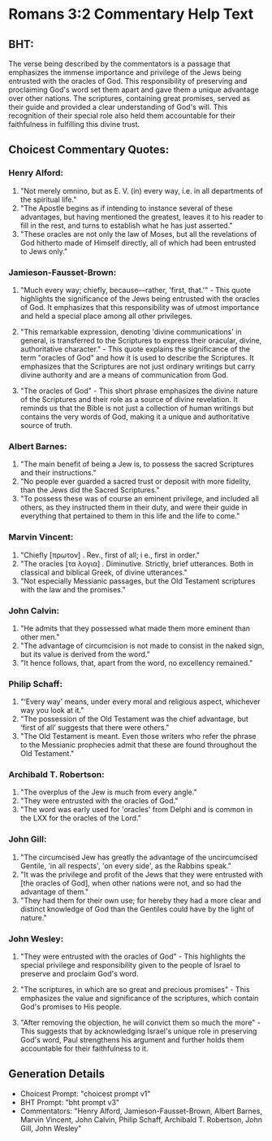 # Romans 3:2 Commentary Help Text

## BHT:
The verse being described by the commentators is a passage that emphasizes the immense importance and privilege of the Jews being entrusted with the oracles of God. This responsibility of preserving and proclaiming God's word set them apart and gave them a unique advantage over other nations. The scriptures, containing great promises, served as their guide and provided a clear understanding of God's will. This recognition of their special role also held them accountable for their faithfulness in fulfilling this divine trust.

## Choicest Commentary Quotes:
### Henry Alford:
1. "Not merely omnino, but as E. V. (in) every way, i.e. in all departments of the spiritual life."
2. "The Apostle begins as if intending to instance several of these advantages, but having mentioned the greatest, leaves it to his reader to fill in the rest, and turns to establish what he has just asserted."
3. "These oracles are not only the law of Moses, but all the revelations of God hitherto made of Himself directly, all of which had been entrusted to Jews only."

### Jamieson-Fausset-Brown:
1. "Much every way; chiefly, because—rather, 'first, that.'" - This quote highlights the significance of the Jews being entrusted with the oracles of God. It emphasizes that this responsibility was of utmost importance and held a special place among all other privileges.

2. "This remarkable expression, denoting 'divine communications' in general, is transferred to the Scriptures to express their oracular, divine, authoritative character." - This quote explains the significance of the term "oracles of God" and how it is used to describe the Scriptures. It emphasizes that the Scriptures are not just ordinary writings but carry divine authority and are a means of communication from God.

3. "The oracles of God" - This short phrase emphasizes the divine nature of the Scriptures and their role as a source of divine revelation. It reminds us that the Bible is not just a collection of human writings but contains the very words of God, making it a unique and authoritative source of truth.

### Albert Barnes:
1. "The main benefit of being a Jew is, to possess the sacred Scriptures and their instructions."
2. "No people ever guarded a sacred trust or deposit with more fidelity, than the Jews did the Sacred Scriptures."
3. "To possess these was of course an eminent privilege, and included all others, as they instructed them in their duty, and were their guide in everything that pertained to them in this life and the life to come."

### Marvin Vincent:
1. "Chiefly [πρωτον] . Rev., first of all; i e., first in order."
2. "The oracles [τα λογια] . Diminutive. Strictly, brief utterances. Both in classical and biblical Greek, of divine utterances."
3. "Not especially Messianic passages, but the Old Testament scriptures with the law and the promises."

### John Calvin:
1. "He admits that they possessed what made them more eminent than other men."
2. "The advantage of circumcision is not made to consist in the naked sign, but its value is derived from the word."
3. "It hence follows, that, apart from the word, no excellency remained."

### Philip Schaff:
1. "‘Every way’ means, under every moral and religious aspect, whichever way you look at it."
2. "The possession of the Old Testament was the chief advantage, but ‘first of all’ suggests that there were others."
3. "The Old Testament is meant. Even those writers who refer the phrase to the Messianic prophecies admit that these are found throughout the Old Testament."

### Archibald T. Robertson:
1. "The overplus of the Jew is much from every angle."
2. "They were entrusted with the oracles of God."
3. "The word was early used for 'oracles' from Delphi and is common in the LXX for the oracles of the Lord."

### John Gill:
1. "The circumcised Jew has greatly the advantage of the uncircumcised Gentile, 'in all respects', 'on every side', as the Rabbins speak."
2. "It was the privilege and profit of the Jews that they were entrusted with [the oracles of God], when other nations were not, and so had the advantage of them."
3. "They had them for their own use; for hereby they had a more clear and distinct knowledge of God than the Gentiles could have by the light of nature."

### John Wesley:
1. "They were entrusted with the oracles of God" - This highlights the special privilege and responsibility given to the people of Israel to preserve and proclaim God's word. 

2. "The scriptures, in which are so great and precious promises" - This emphasizes the value and significance of the scriptures, which contain God's promises to His people. 

3. "After removing the objection, he will convict them so much the more" - This suggests that by acknowledging Israel's unique role in preserving God's word, Paul strengthens his argument and further holds them accountable for their faithfulness to it.


## Generation Details
- Choicest Prompt: "choicest prompt v1"
- BHT Prompt: "bht prompt v3"
- Commentators: "Henry Alford, Jamieson-Fausset-Brown, Albert Barnes, Marvin Vincent, John Calvin, Philip Schaff, Archibald T. Robertson, John Gill, John Wesley"
